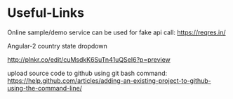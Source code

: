 # Useful-Links

Online sample/demo service can be used for fake api call:
https://reqres.in/


Angular-2 country state dropdown

http://plnkr.co/edit/cuMsdkK6SuTn41uQSeI6?p=preview

upload source code to github using git bash command: 
https://help.github.com/articles/adding-an-existing-project-to-github-using-the-command-line/
